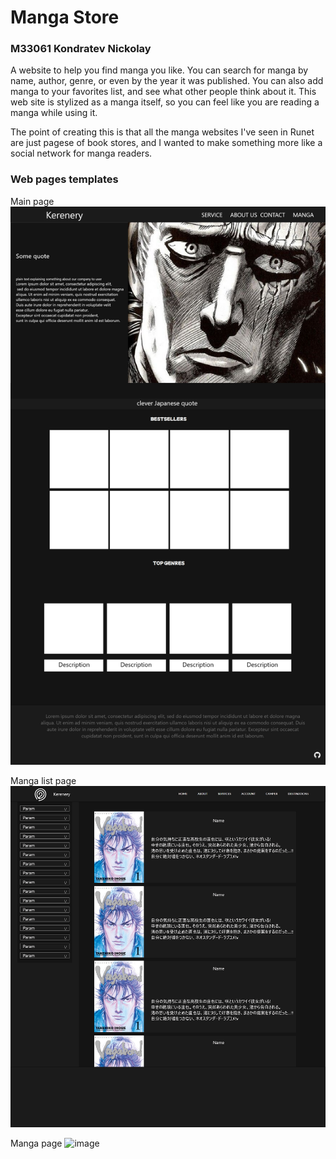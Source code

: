 # Manga Store
### M33061 Kondratev Nickolay

A website to help you find manga you like. You can search for manga by name, author, genre, or even by the year it was published. You can also add manga to your favorites list, and see what other people think about it.
This web site is stylized as a manga itself, so you can feel like you are reading a manga while using it.

The point of creating this is that all the manga websites I've seen in Runet are just pagese of book stores, and I wanted to make something more like a social network for manga readers.

### Web pages templates

Main page
![image](images/main.jpg)

Manga list page
![image](images/manga-list.jpg)

Manga page
![image](images/manga-page.jpg)